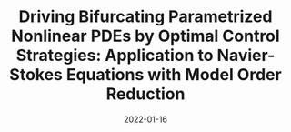 ---
title: "Driving Bifurcating Parametrized Nonlinear PDEs by Optimal Control Strategies: Application to Navier-Stokes Equations with Model Order Reduction"
collection: publications
permalink: /publication/2022-01-16-Driving-Bifurcating-Parametrized-Nonlinear-PDEs-by-Optimal-Control-Strategies-Application-to-Navier-Stokes-Equations-with-Model-Order-Reduction
date: 2022-01-16
item: 9
venue: 'ESAIM: Mathematical Modelling and Numerical Analysis'
paperurl: 'https://doi.org/10.1051/m2an/2022044'
authors: 'F. Pichi, M. Strazzullo, F. Ballarin, G. Rozza'
pubsource: 'journal'
bibtex: '@article{PichiDrivingBifurcatingParametrized2022, <br>
  title = {Driving Bifurcating Parametrized Nonlinear {{PDEs}} by Optimal Control Strategies: Application to {{Navier}}\textendash{{Stokes}} Equations with Model Order Reduction},<br>
  shorttitle = {Driving Bifurcating Parametrized Nonlinear {{PDEs}} by Optimal Control Strategies},<br>
  author = {Pichi, Federico and Strazzullo, Maria and Ballarin, Francesco and Rozza, Gianluigi},<br>
  year = {2022},<br>
  journal = {ESAIM: Mathematical Modelling and Numerical Analysis},<br>
  volume = {56},<br>
  number = {4},<br>
  pages = {1361--1400},<br>
  publisher = {{EDP Sciences}},<br>
  doi = {10.1051/m2an/2022044},<br>
  urldate = {2022-09-13}}<br>
'
---